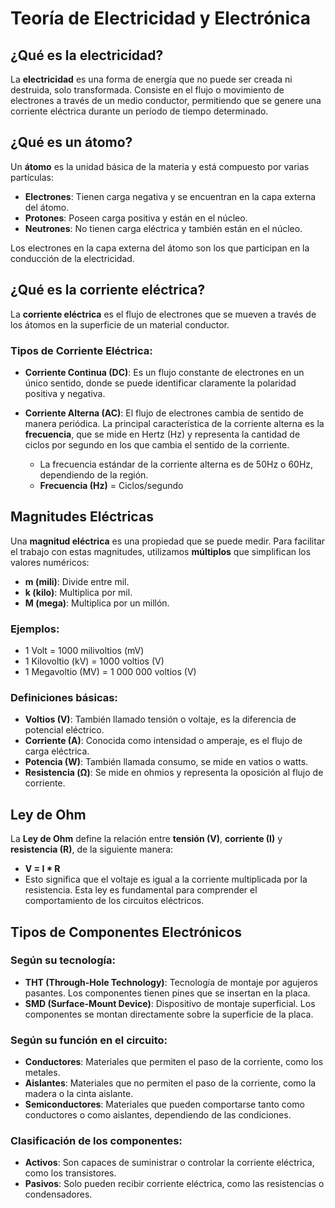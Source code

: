 # Teoría de Electricidad y Electrónica

## ¿Qué es la electricidad?
La **electricidad** es una forma de energía que no puede ser creada ni destruida, solo transformada. Consiste en el flujo o movimiento de electrones a través de un medio conductor, permitiendo que se genere una corriente eléctrica durante un período de tiempo determinado.

## ¿Qué es un átomo?
Un **átomo** es la unidad básica de la materia y está compuesto por varias partículas:
- **Electrones**: Tienen carga negativa y se encuentran en la capa externa del átomo.
- **Protones**: Poseen carga positiva y están en el núcleo.
- **Neutrones**: No tienen carga eléctrica y también están en el núcleo.

Los electrones en la capa externa del átomo son los que participan en la conducción de la electricidad.

## ¿Qué es la corriente eléctrica?
La **corriente eléctrica** es el flujo de electrones que se mueven a través de los átomos en la superficie de un material conductor.

### Tipos de Corriente Eléctrica:
- **Corriente Continua (DC)**: Es un flujo constante de electrones en un único sentido, donde se puede identificar claramente la polaridad positiva y negativa.
- **Corriente Alterna (AC)**: El flujo de electrones cambia de sentido de manera periódica. La principal característica de la corriente alterna es la **frecuencia**, que se mide en Hertz (Hz) y representa la cantidad de ciclos por segundo en los que cambia el sentido de la corriente.

  - La frecuencia estándar de la corriente alterna es de 50Hz o 60Hz, dependiendo de la región.  
  - **Frecuencia (Hz)** = Ciclos/segundo

## Magnitudes Eléctricas
Una **magnitud eléctrica** es una propiedad que se puede medir. Para facilitar el trabajo con estas magnitudes, utilizamos **múltiplos** que simplifican los valores numéricos:

- **m (mili)**: Divide entre mil.
- **k (kilo)**: Multiplica por mil.
- **M (mega)**: Multiplica por un millón.

### Ejemplos:
- 1 Volt = 1000 milivoltios (mV)
- 1 Kilovoltio (kV) = 1000 voltios (V)
- 1 Megavoltio (MV) = 1 000 000 voltios (V)

### Definiciones básicas:
- **Voltios (V)**: También llamado tensión o voltaje, es la diferencia de potencial eléctrico.
- **Corriente (A)**: Conocida como intensidad o amperaje, es el flujo de carga eléctrica.
- **Potencia (W)**: También llamada consumo, se mide en vatios o watts.
- **Resistencia (Ω)**: Se mide en ohmios y representa la oposición al flujo de corriente.

## Ley de Ohm
La **Ley de Ohm** define la relación entre **tensión (V)**, **corriente (I)** y **resistencia (R)**, de la siguiente manera:

- **V = I * R**
- Esto significa que el voltaje es igual a la corriente multiplicada por la resistencia. Esta ley es fundamental para comprender el comportamiento de los circuitos eléctricos.

## Tipos de Componentes Electrónicos

### Según su tecnología:
- **THT (Through-Hole Technology)**: Tecnología de montaje por agujeros pasantes. Los componentes tienen pines que se insertan en la placa.
- **SMD (Surface-Mount Device)**: Dispositivo de montaje superficial. Los componentes se montan directamente sobre la superficie de la placa.

### Según su función en el circuito:
- **Conductores**: Materiales que permiten el paso de la corriente, como los metales.
- **Aislantes**: Materiales que no permiten el paso de la corriente, como la madera o la cinta aislante.
- **Semiconductores**: Materiales que pueden comportarse tanto como conductores o como aislantes, dependiendo de las condiciones.

### Clasificación de los componentes:
- **Activos**: Son capaces de suministrar o controlar la corriente eléctrica, como los transistores.
- **Pasivos**: Solo pueden recibir corriente eléctrica, como las resistencias o condensadores.

